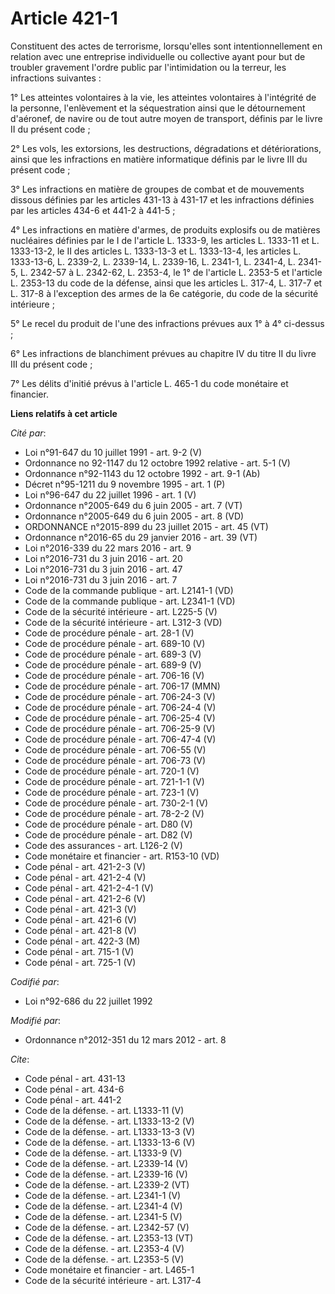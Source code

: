 # Article 421-1

Constituent des actes de terrorisme, lorsqu'elles sont intentionnellement en relation avec une entreprise individuelle ou
collective ayant pour but de troubler gravement l'ordre public par l'intimidation ou la terreur, les infractions suivantes : 

1° Les atteintes volontaires à la vie, les atteintes volontaires à l'intégrité de la personne, l'enlèvement et la
séquestration ainsi que le détournement d'aéronef, de navire ou de tout autre moyen de transport, définis par le livre II du
présent code ; 

2° Les vols, les extorsions, les destructions, dégradations et détériorations, ainsi que les infractions en matière
informatique définis par le livre III du présent code ; 

3° Les infractions en matière de groupes de combat et de mouvements dissous définies par les articles 431-13 à 431-17 et les
infractions définies par les articles 434-6 et 441-2 à 441-5 ; 

4° Les infractions en matière d'armes, de produits explosifs ou de matières nucléaires définies par le I de l'article L.
1333-9, les articles L. 1333-11 et L. 1333-13-2, le II des articles L. 1333-13-3 et L. 1333-13-4, les articles L. 1333-13-6,
L. 2339-2, L. 2339-14, L. 2339-16, L. 2341-1, L. 2341-4, L. 2341-5, L. 2342-57 à L. 2342-62, L. 2353-4, le 1° de l'article L.
2353-5 et l'article L. 2353-13 du code de la défense, ainsi que les articles L. 317-4, L. 317-7 et L. 317-8 à l'exception des
armes de la 6e catégorie, du code de la sécurité intérieure ; 

5° Le recel du produit de l'une des infractions prévues aux 1° à 4° ci-dessus ; 

6° Les infractions de blanchiment prévues au chapitre IV du titre II du livre III du présent code ; 

7° Les délits d'initié prévus à l'article L. 465-1 du code monétaire et financier.

**Liens relatifs à cet article**

_Cité par_:

  - Loi n°91-647 du 10 juillet 1991 - art. 9-2 (V)
  - Ordonnance no 92-1147 du 12 octobre 1992 relative  - art. 5-1 (V)
  - Ordonnance n°92-1143 du 12 octobre 1992 - art. 9-1 (Ab)
  - Décret n°95-1211 du 9 novembre 1995 - art. 1 (P)
  - Loi n°96-647 du 22 juillet 1996 - art. 1 (V)
  - Ordonnance n°2005-649 du 6 juin 2005 - art. 7 (VT)
  - Ordonnance n°2005-649 du 6 juin 2005 - art. 8 (VD)
  - ORDONNANCE n°2015-899 du 23 juillet 2015 - art. 45 (VT)
  - Ordonnance n°2016-65 du 29 janvier 2016 - art. 39 (VT)
  - Loi n°2016-339 du 22 mars 2016 - art. 9
  - Loi n°2016-731 du 3 juin 2016 - art. 20
  - Loi n°2016-731 du 3 juin 2016 - art. 47
  - Loi n°2016-731 du 3 juin 2016 - art. 7
  - Code de la commande publique - art. L2141-1 (VD)
  - Code de la commande publique - art. L2341-1 (VD)
  - Code de la sécurité intérieure - art. L225-5 (V)
  - Code de la sécurité intérieure - art. L312-3 (VD)
  - Code de procédure pénale - art. 28-1 (V)
  - Code de procédure pénale - art. 689-10 (V)
  - Code de procédure pénale - art. 689-3 (V)
  - Code de procédure pénale - art. 689-9 (V)
  - Code de procédure pénale - art. 706-16 (V)
  - Code de procédure pénale - art. 706-17 (MMN)
  - Code de procédure pénale - art. 706-24-3 (V)
  - Code de procédure pénale - art. 706-24-4 (V)
  - Code de procédure pénale - art. 706-25-4 (V)
  - Code de procédure pénale - art. 706-25-9 (V)
  - Code de procédure pénale - art. 706-47-4 (V)
  - Code de procédure pénale - art. 706-55 (V)
  - Code de procédure pénale - art. 706-73 (V)
  - Code de procédure pénale - art. 720-1 (V)
  - Code de procédure pénale - art. 721-1-1 (V)
  - Code de procédure pénale - art. 723-1 (V)
  - Code de procédure pénale - art. 730-2-1 (V)
  - Code de procédure pénale - art. 78-2-2 (V)
  - Code de procédure pénale - art. D80 (V)
  - Code de procédure pénale - art. D82 (V)
  - Code des assurances - art. L126-2 (V)
  - Code monétaire et financier - art. R153-10 (VD)
  - Code pénal - art. 421-2-3 (V)
  - Code pénal - art. 421-2-4 (V)
  - Code pénal - art. 421-2-4-1 (V)
  - Code pénal - art. 421-2-6 (V)
  - Code pénal - art. 421-3 (V)
  - Code pénal - art. 421-6 (V)
  - Code pénal - art. 421-8 (V)
  - Code pénal - art. 422-3 (M)
  - Code pénal - art. 715-1 (V)
  - Code pénal - art. 725-1 (V)

_Codifié par_:

  - Loi n°92-686 du 22 juillet 1992

_Modifié par_:

  - Ordonnance n°2012-351 du 12 mars 2012 - art. 8

_Cite_:

  - Code pénal - art. 431-13
  - Code pénal - art. 434-6
  - Code pénal - art. 441-2
  - Code de la défense. - art. L1333-11 (V)
  - Code de la défense. - art. L1333-13-2 (V)
  - Code de la défense. - art. L1333-13-3 (V)
  - Code de la défense. - art. L1333-13-6 (V)
  - Code de la défense. - art. L1333-9 (V)
  - Code de la défense. - art. L2339-14 (V)
  - Code de la défense. - art. L2339-16 (V)
  - Code de la défense. - art. L2339-2 (VT)
  - Code de la défense. - art. L2341-1 (V)
  - Code de la défense. - art. L2341-4 (V)
  - Code de la défense. - art. L2341-5 (V)
  - Code de la défense. - art. L2342-57 (V)
  - Code de la défense. - art. L2353-13 (VT)
  - Code de la défense. - art. L2353-4 (V)
  - Code de la défense. - art. L2353-5 (V)
  - Code monétaire et financier - art. L465-1
  - Code de la sécurité intérieure - art. L317-4
